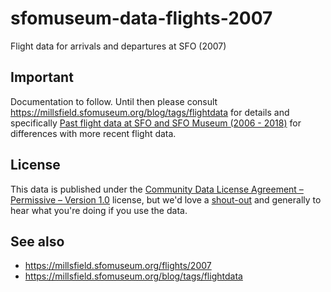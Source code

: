 # sfomuseum-data-flights-2007

Flight data for arrivals and departures at SFO (2007)

## Important

Documentation to follow. Until then please consult https://millsfield.sfomuseum.org/blog/tags/flightdata for details and specifically [Past flight data at SFO and SFO Museum (2006 - 2018)](https://millsfield.sfomuseum.org/blog/2020/03/20/old-flightdata/) for differences with more recent flight data.

## License

This data is published under the [Community Data License Agreement – Permissive – Version 1.0](LICENSE) license, but we'd love a [shout-out](https://twitter.com/flysfo) and generally to hear what you're doing if you use the data.

## See also

* https://millsfield.sfomuseum.org/flights/2007
* https://millsfield.sfomuseum.org/blog/tags/flightdata
